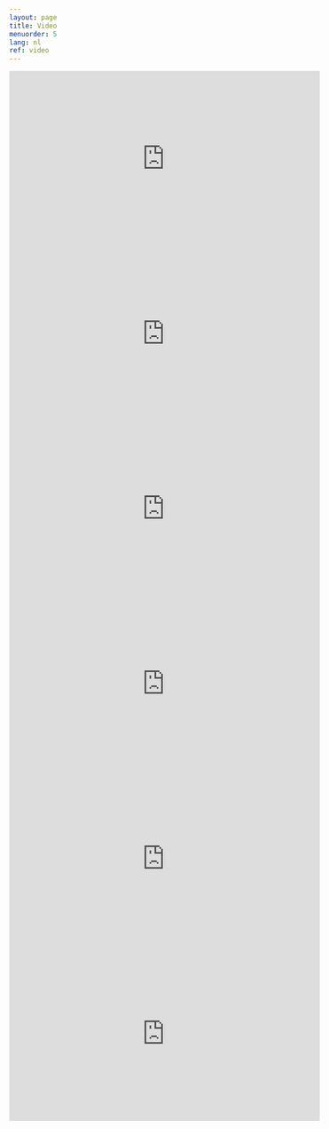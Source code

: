 ```yaml
---
layout: page
title: Video
menuorder: 5
lang: nl
ref: video
---
```

<iframe width="560" height="315" src="https://www.youtube.com/embed/Vx7S0Jahwe8?rel=0" frameborder="0" allowfullscreen></iframe>

<iframe width="560" height="315" src="https://www.youtube.com/embed/op05AunlawY?rel=0" frameborder="0" allowfullscreen></iframe>

<iframe width="560" height="315" src="https://www.youtube.com/embed/4-cHvE0IKeg?rel=0" frameborder="0" allowfullscreen></iframe>

<iframe width="560" height="315" src="https://www.youtube.com/embed/ryRgDhy5AQs?rel=0" frameborder="0" allowfullscreen></iframe>

<iframe width="560" height="315" src="https://www.youtube.com/embed/O6ILeUSOWXM?rel=0" frameborder="0" allowfullscreen></iframe>

<iframe width="560" height="315" src="https://www.youtube.com/embed/OlbGCj1K0xE?rel=0" frameborder="0" allowfullscreen></iframe>



